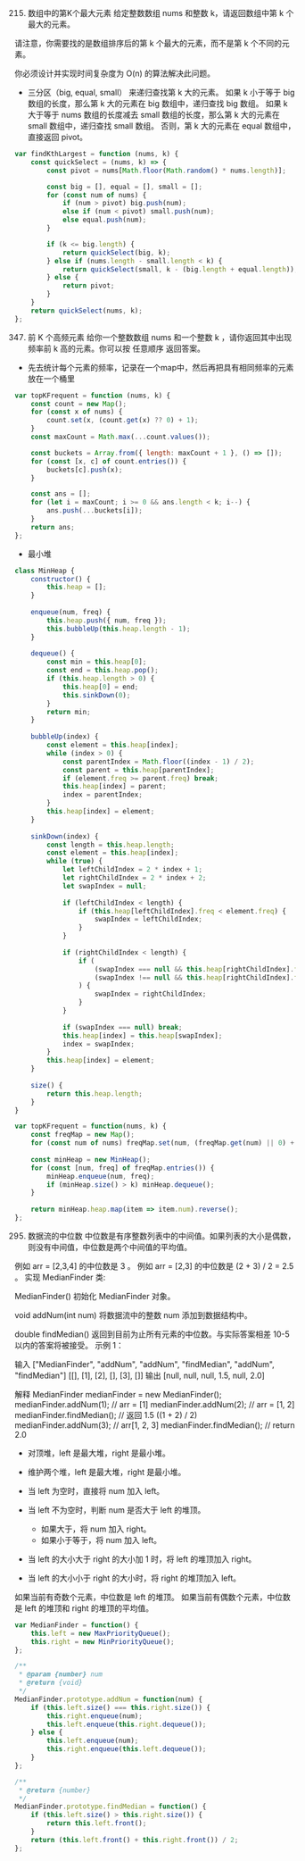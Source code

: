 215. 数组中的第K个最大元素
给定整数数组 nums 和整数 k，请返回数组中第 k 个最大的元素。

请注意，你需要找的是数组排序后的第 k 个最大的元素，而不是第 k 个不同的元素。

你必须设计并实现时间复杂度为 O(n) 的算法解决此问题。

 - 三分区（big, equal, small） 来递归查找第 k 大的元素。
 如果 k 小于等于 big 数组的长度，那么第 k 大的元素在 big 数组中，递归查找 big 数组。
 如果 k 大于等于 nums 数组的长度减去 small 数组的长度，那么第 k 大的元素在 small 数组中，递归查找 small 数组。
 否则，第 k 大的元素在 equal 数组中，直接返回 pivot。

```js
var findKthLargest = function (nums, k) {
    const quickSelect = (nums, k) => {
        const pivot = nums[Math.floor(Math.random() * nums.length)];

        const big = [], equal = [], small = [];
        for (const num of nums) {
            if (num > pivot) big.push(num);
            else if (num < pivot) small.push(num);
            else equal.push(num);
        }

        if (k <= big.length) {
            return quickSelect(big, k);
        } else if (nums.length - small.length < k) {
            return quickSelect(small, k - (big.length + equal.length));
        } else {
            return pivot;
        }
    }
    return quickSelect(nums, k);
};
```

347. 前 K 个高频元素
给你一个整数数组 nums 和一个整数 k ，请你返回其中出现频率前 k 高的元素。你可以按 任意顺序 返回答案。
- 先去统计每个元素的频率，记录在一个map中，然后再把具有相同频率的元素放在一个桶里
```js
var topKFrequent = function (nums, k) {
    const count = new Map();
    for (const x of nums) {
        count.set(x, (count.get(x) ?? 0) + 1);
    }
    const maxCount = Math.max(...count.values());

    const buckets = Array.from({ length: maxCount + 1 }, () => []);
    for (const [x, c] of count.entries()) {
        buckets[c].push(x);
    }

    const ans = [];
    for (let i = maxCount; i >= 0 && ans.length < k; i--) {
        ans.push(...buckets[i]);
    }
    return ans;
};
```

- 最小堆
```js
class MinHeap {
    constructor() {
        this.heap = [];
    }
    
    enqueue(num, freq) {
        this.heap.push({ num, freq });
        this.bubbleUp(this.heap.length - 1);
    }
    
    dequeue() {
        const min = this.heap[0];
        const end = this.heap.pop();
        if (this.heap.length > 0) {
            this.heap[0] = end;
            this.sinkDown(0);
        }
        return min;
    }
    
    bubbleUp(index) {
        const element = this.heap[index];
        while (index > 0) {
            const parentIndex = Math.floor((index - 1) / 2);
            const parent = this.heap[parentIndex];
            if (element.freq >= parent.freq) break;
            this.heap[index] = parent;
            index = parentIndex;
        }
        this.heap[index] = element;
    }
    
    sinkDown(index) {
        const length = this.heap.length;
        const element = this.heap[index];
        while (true) {
            let leftChildIndex = 2 * index + 1;
            let rightChildIndex = 2 * index + 2;
            let swapIndex = null;
            
            if (leftChildIndex < length) {
                if (this.heap[leftChildIndex].freq < element.freq) {
                    swapIndex = leftChildIndex;
                }
            }
            
            if (rightChildIndex < length) {
                if (
                    (swapIndex === null && this.heap[rightChildIndex].freq < element.freq) ||
                    (swapIndex !== null && this.heap[rightChildIndex].freq < this.heap[leftChildIndex].freq)
                ) {
                    swapIndex = rightChildIndex;
                }
            }
            
            if (swapIndex === null) break;
            this.heap[index] = this.heap[swapIndex];
            index = swapIndex;
        }
        this.heap[index] = element;
    }
    
    size() {
        return this.heap.length;
    }
}

var topKFrequent = function(nums, k) {
    const freqMap = new Map();
    for (const num of nums) freqMap.set(num, (freqMap.get(num) || 0) + 1);
    
    const minHeap = new MinHeap();
    for (const [num, freq] of freqMap.entries()) {
        minHeap.enqueue(num, freq);
        if (minHeap.size() > k) minHeap.dequeue();
    }
    
    return minHeap.heap.map(item => item.num).reverse();
};
```
295. 数据流的中位数
中位数是有序整数列表中的中间值。如果列表的大小是偶数，则没有中间值，中位数是两个中间值的平均值。

例如 arr = [2,3,4] 的中位数是 3 。
例如 arr = [2,3] 的中位数是 (2 + 3) / 2 = 2.5 。
实现 MedianFinder 类:

MedianFinder() 初始化 MedianFinder 对象。

void addNum(int num) 将数据流中的整数 num 添加到数据结构中。

double findMedian() 返回到目前为止所有元素的中位数。与实际答案相差 10-5 以内的答案将被接受。
示例 1：

输入
["MedianFinder", "addNum", "addNum", "findMedian", "addNum", "findMedian"]
[[], [1], [2], [], [3], []]
输出
[null, null, null, 1.5, null, 2.0]

解释
MedianFinder medianFinder = new MedianFinder();
medianFinder.addNum(1);    // arr = [1]
medianFinder.addNum(2);    // arr = [1, 2]
medianFinder.findMedian(); // 返回 1.5 ((1 + 2) / 2)
medianFinder.addNum(3);    // arr[1, 2, 3]
medianFinder.findMedian(); // return 2.0

- 对顶堆，left 是最大堆，right 是最小堆。

- 维护两个堆，left 是最大堆，right 是最小堆。
- 当 left 为空时，直接将 num 加入 left。
- 当 left 不为空时，判断 num 是否大于 left 的堆顶。
  - 如果大于，将 num 加入 right。
  - 如果小于等于，将 num 加入 left。
- 当 left 的大小大于 right 的大小加 1 时，将 left 的堆顶加入 right。
- 当 left 的大小小于 right 的大小时，将 right 的堆顶加入 left。


如果当前有奇数个元素，中位数是 left 的堆顶。
如果当前有偶数个元素，中位数是 left 的堆顶和 right 的堆顶的平均值。

```js
var MedianFinder = function() {
    this.left = new MaxPriorityQueue();
    this.right = new MinPriorityQueue();
};

/** 
 * @param {number} num
 * @return {void}
 */
MedianFinder.prototype.addNum = function(num) {
    if (this.left.size() === this.right.size()) {
        this.right.enqueue(num);
        this.left.enqueue(this.right.dequeue());
    } else {
        this.left.enqueue(num);
        this.right.enqueue(this.left.dequeue());
    }
};

/**
 * @return {number}
 */
MedianFinder.prototype.findMedian = function() {
    if (this.left.size() > this.right.size()) {
        return this.left.front();
    }
    return (this.left.front() + this.right.front()) / 2;
};
```